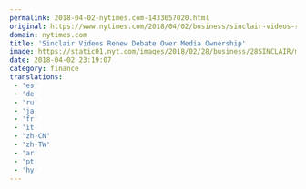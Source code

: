 ```yaml
---
permalink: 2018-04-02-nytimes.com-1433657020.html
original: https://www.nytimes.com/2018/04/02/business/sinclair-videos-renew-debate-over-media-ownership.html?partner=rss&amp;emc=rss
domain: nytimes.com
title: 'Sinclair Videos Renew Debate Over Media Ownership'
image: https://static01.nyt.com/images/2018/02/28/business/28SINCLAIR/merlin_125110418_59e76c57-2c17-4217-8228-1842a4f6840a-mediumThreeByTwo440.jpg
date: 2018-04-02 23:19:07
category: finance
translations: 
 - 'es'
 - 'de'
 - 'ru'
 - 'ja'
 - 'fr'
 - 'it'
 - 'zh-CN'
 - 'zh-TW'
 - 'ar'
 - 'pt'
 - 'hy'
---
```


